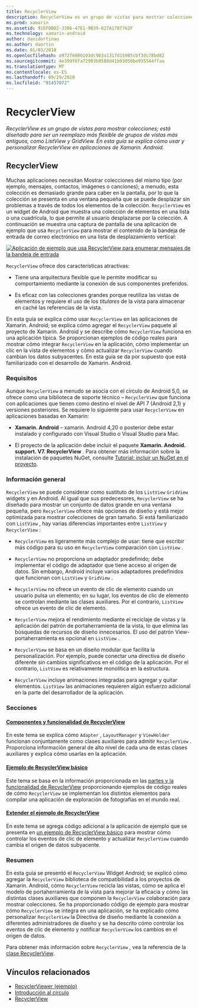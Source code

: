 ```yaml
---
title: RecyclerView
description: RecyclerView es un grupo de vistas para mostrar colecciones; está diseñado para ser un reemplazo más flexible de grupos de vistas más antiguos, como ListView y GridView.  En esta guía se explica cómo usar y personalizar RecyclerView en aplicaciones de Xamarin. Android.
ms.prod: xamarin
ms.assetid: 91EF0BD2-3306-47E1-9B39-627A1787762F
ms.technology: xamarin-android
author: davidortinau
ms.author: daortin
ms.date: 01/03/2018
ms.openlocfilehash: a972f6686103dc9b3a1317d15985cbf3dc78bd82
ms.sourcegitcommit: 4e399f6fa72993b9580d41b93050be935544ffaa
ms.translationtype: MT
ms.contentlocale: es-ES
ms.lasthandoff: 09/29/2020
ms.locfileid: "91457072"
---
```

# <a name="recyclerview"></a>RecyclerView

_RecyclerView es un grupo de vistas para mostrar colecciones; está diseñado para ser un reemplazo más flexible de grupos de vistas más antiguos, como ListView y GridView.  En esta guía se explica cómo usar y personalizar RecyclerView en aplicaciones de Xamarin. Android._

## <a name="recyclerview"></a>RecyclerView

Muchas aplicaciones necesitan Mostrar colecciones del mismo tipo (por ejemplo, mensajes, contactos, imágenes o canciones); a menudo, esta colección es demasiado grande para caber en la pantalla, por lo que la colección se presenta en una ventana pequeña que se puede desplazar sin problemas a través de todos los elementos de la colección.
`RecyclerView` es un widget de Android que muestra una colección de elementos en una lista o una cuadrícula, lo que permite al usuario desplazarse por la colección. A continuación se muestra una captura de pantalla de una aplicación de ejemplo que usa `RecyclerView` para mostrar el contenido de la bandeja de entrada de correo electrónico en una lista de desplazamiento vertical:

[![Aplicación de ejemplo que usa RecyclerView para enumerar mensajes de la bandeja de entrada](images/01-recyclerview-example-sml.png)](images/01-recyclerview-example.png#lightbox)

`RecyclerView` ofrece dos características atractivas:

- Tiene una arquitectura flexible que le permite modificar su comportamiento mediante la conexión de sus componentes preferidos.

- Es eficaz con las colecciones grandes porque reutiliza las vistas de elementos y requiere el uso de los *titulares* de la vista para almacenar en caché las referencias de la vista.

En esta guía se explica cómo usar `RecyclerView` en las aplicaciones de Xamarin. Android; se explica cómo agregar el `RecyclerView` paquete al proyecto de Xamarin. Android y se describe cómo `RecyclerView` funciona en una aplicación típica. Se proporcionan ejemplos de código reales para mostrar cómo integrar `RecyclerView` en la aplicación, cómo implementar un clic en la vista de elementos y cómo actualizar `RecyclerView` cuando cambian los datos subyacentes. En esta guía se da por supuesto que está familiarizado con el desarrollo de Xamarin. Android.

### <a name="requirements"></a>Requisitos

Aunque `RecyclerView` a menudo se asocia con el círculo de Android 5,0, se ofrece como una biblioteca de soporte técnico &ndash; `RecyclerView` que funciona con aplicaciones que tienen como destino el nivel de API 7 (Android 2,1) y versiones posteriores. Se requiere lo siguiente para usar `RecyclerView` en aplicaciones basadas en Xamarin:

- **Xamarin. Android** &ndash; xamarin. Android 4,20 o posterior debe estar instalado y configurado con Visual Studio o Visual Studio para Mac.

- El proyecto de la aplicación debe incluir el paquete **Xamarin. Android. support. V7. RecyclerView** . Para obtener más información sobre la instalación de paquetes NuGet, consulte [Tutorial: incluir un NuGet en el proyecto](/visualstudio/mac/nuget-walkthrough).

### <a name="overview"></a>Información general

`RecyclerView` se puede considerar como sustituto de los `ListView` `GridView` widgets y en Android. Al igual que sus predecesores, `RecyclerView` se ha diseñado para mostrar un conjunto de datos grande en una ventana pequeña, pero `RecyclerView` ofrece más opciones de diseño y está mejor optimizada para mostrar colecciones de gran tamaño. Si está familiarizado con `ListView` , hay varias diferencias importantes entre `ListView` y `RecyclerView` :

- `RecyclerView` es ligeramente más complejo de usar: tiene que escribir más código para su uso en `RecyclerView` comparación con `ListView` .

- `RecyclerView` no proporciona un adaptador predefinido; debe implementar el código de adaptador que tiene acceso al origen de datos. Sin embargo, Android incluye varios adaptadores predefinidos que funcionan con `ListView` y `GridView` .

- `RecyclerView` no ofrece un evento de clic de elemento cuando un usuario pulsa un elemento; en su lugar, los eventos de clic de elemento se controlan mediante las clases auxiliares. Por el contrario, `ListView` ofrece un evento de clic de elemento.

- `RecyclerView` mejora el rendimiento mediante el reciclaje de vistas y la aplicación del patrón de portaherramienta de la vista, lo que elimina las búsquedas de recursos de diseño innecesarios. El uso del patrón View-portaherramienta es opcional en `ListView` .

- `RecyclerView` se basa en un diseño modular que facilita la personalización. Por ejemplo, puede conectar una directiva de diseño diferente sin cambios significativos en el código de la aplicación.
    Por el contrario, `ListView` es relativamente monolítica en la estructura.

- `RecyclerView` incluye animaciones integradas para agregar y quitar elementos. `ListView` las animaciones requieren algún esfuerzo adicional en la parte del desarrollador de la aplicación.

### <a name="sections"></a>Secciones

#### <a name="recyclerview-parts-and-functionality"></a>[Componentes y funcionalidad de RecyclerView](~/android/user-interface/layouts/recycler-view/parts-and-functionality.md)

En este tema se explica cómo `Adapter` , `LayoutManager` y `ViewHolder` funcionan conjuntamente como clases auxiliares para admitir `RecyclerView` .
Proporciona información general de alto nivel de cada una de estas clases auxiliares y explica cómo usarlas en la aplicación.

#### <a name="a-basic-recyclerview-example"></a>[Ejemplo de RecyclerView básico](~/android/user-interface/layouts/recycler-view/recyclerview-example.md)

Este tema se basa en la información proporcionada en las [partes y la funcionalidad de RecyclerView](~/android/user-interface/layouts/recycler-view/parts-and-functionality.md) proporcionando ejemplos de código reales de cómo `RecyclerView` se implementan los distintos elementos para compilar una aplicación de exploración de fotografías en el mundo real.

#### <a name="extending-the-recyclerview-example"></a>[Extender el ejemplo de RecyclerView](~/android/user-interface/layouts/recycler-view/extending-the-example.md)

En este tema se agrega código adicional a la aplicación de ejemplo que se presenta en [un ejemplo de RecyclerView básico](~/android/user-interface/layouts/recycler-view/recyclerview-example.md) para mostrar cómo controlar los eventos de clic de elemento y actualizar `RecyclerView` cuando cambia el origen de datos subyacente.

### <a name="summary"></a>Resumen

En esta guía se presentó el `RecyclerView` Widget Android; se explicó cómo agregar la `RecyclerView` biblioteca de compatibilidad a los proyectos de Xamarin. Android, cómo `RecyclerView` recicla las vistas, cómo se aplica el modelo de portaherramienta de la vista para mejorar la eficacia y cómo las distintas clases auxiliares que componen la `RecyclerView` colaboración para mostrar colecciones. Se ha proporcionado código de ejemplo para mostrar cómo `RecyclerView` se integra en una aplicación, se ha explicado cómo personalizar `RecyclerView` la Directiva de diseño mediante la conexión a diferentes administradores de diseño y se ha descrito cómo controlar los eventos de clic de elemento y notificar `RecyclerView` los cambios en el origen de datos.

Para obtener más información sobre `RecyclerView` , vea la referencia de la [clase RecyclerView](https://developer.android.com/reference/android/support/v7/widget/RecyclerView.html).

## <a name="related-links"></a>Vínculos relacionados

- [RecyclerViewer (ejemplo)](/samples/xamarin/monodroid-samples/android50-recyclerviewer)
- [Introducción al círculo](~/android/platform/lollipop.md)
- [RecyclerView](https://developer.android.com/reference/android/support/v7/widget/RecyclerView.html)